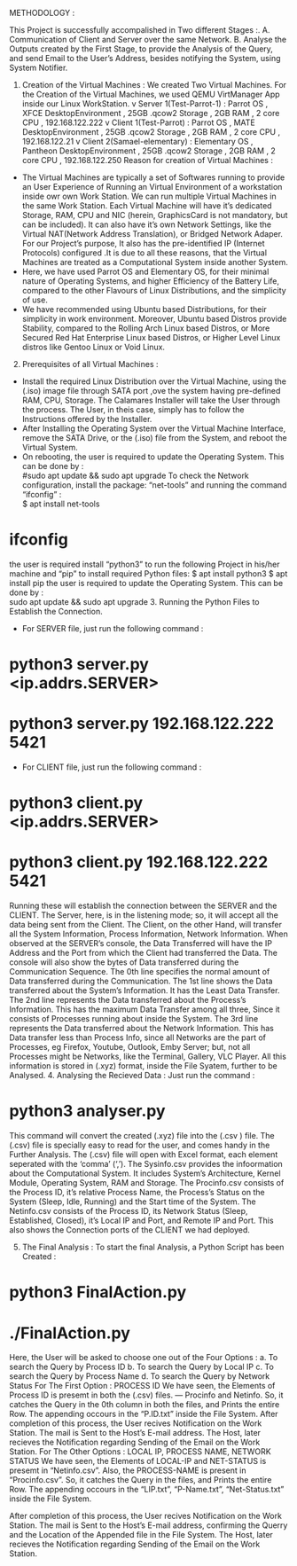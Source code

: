 METHODOLOGY :

This Project is successfully accompalished in Two different Stages :.
 A. Communication of Client and Server over the same Network.
 B.  Analyse the Outputs created by the First Stage, to provide the Analysis of the Query, and send Email to the User’s Address, besides notifying the System, using System Notifier.

1.	Creation of the Virtual Machines :
We created Two Virtual Machines. For the Creation of the Virtual Machines, we used QEMU VirtManager App inside our Linux WorkStation.
v	Server 1(Test-Parrot-1) :   Parrot OS , XFCE DesktopEnvironment  ,  25GB .qcow2 Storage  ,  2GB RAM ,  2 core CPU ,  192.168.122.222
v	Client 1(Test-Parrot) :   Parrot OS , MATE DesktopEnvironment  ,  25GB .qcow2 Storage  ,  2GB RAM ,  2 core CPU ,  192.168.122.21
v	Client 2(Samael-elementary) :  Elementary OS , Pantheon DesktopEnvironment  ,  25GB .qcow2 Storage  ,  2GB RAM ,  2 core CPU ,  192.168.122.250
Reason for creation of Virtual Machines : 
 * The Virtual Machines are typically a set of Softwares running to provide an User Experience of Running an Virtual Environment of a workstation inside owr own Work Station. We can run multiple Virtual Machines in the same Work Station. Each Virtual Machine will have it’s dedicated Storage, RAM, CPU and NIC (herein, GraphicsCard is not mandatory, but can be included). It can also have it’s own Network Settings, like the Virtual NAT(Network Address Translation), or Bridged Network Adaper. For our Project’s purpose, It also has the pre-identified IP (Internet Protocols) configured .It is due to all these reasons, that the Virtual Machines are treated as a Computational System inside another System. 
* Here, we have used Parrot OS and Elementary OS, for their minimal nature of Operating Systems, and higher Efficiency of the Battery Life, compared to the other Flavours of Linux Distributions, and the simplicity of use.
* We have recommended using Ubuntu based Distributions, for their simplicity in work environment. Moreover, Ubuntu based Distros provide Stability, compared to the Rolling Arch Linux based Distros, or More Secured Red Hat Enterprise Linux based Distros, or Higher Level Linux distros like Gentoo Linux or Void Linux.
2. Prerequisites of all Virtual Machines :
 * Install the required Linux Distribution over the Virtual Machine, using the (.iso) image file through SATA port ,ove the system having pre-defined RAM, CPU, Storage. The Calamares Installer will take the User through the process. The User, in theis case, simply has to follow the Instructions offered by the Installer.
 * After Installing the Operating System over the Virtual Machine Interface, remove the SATA Drive, or the (.iso) file from the System, and reboot the Virtual System. 
 * On rebooting, 
the user is required to update the Operating System. This can be done by :  
#sudo apt update && sudo apt upgrade
To check the Network configuration, install the package: “net-tools” and running the command “ifconfig” :  
 $ apt install net-tools
# ifconfig
the user is required install “python3” to run the following Project in his/her machine and “pip” to install required Python files:
 $ apt install python3
  $ apt install pip 
the user is required to update the Operating System. This can be done by :  
 sudo apt update && sudo apt upgrade
3.  Running the Python Files to Establish the Connection.
 * For SERVER file, just run the following command :
  # python3 server.py <ip.addrs.SERVER> <port number>
  # python3  server.py  192.168.122.222  5421
  * For CLIENT file, just run the following command :
  # python3 client.py <ip.addrs.SERVER> <port number>
  # python3  client.py  192.168.122.222  5421
 Running these will establish the connection between the SERVER and the CLIENT.  The Server, here, is in the listening mode; so, it will accept all the data being sent from the Client. The Client, on the other Hand, will transfer all the System Information, Process Information, Network Information.
 When observed at the SERVER’s console, the Data Transferred will have the IP Address and the Port from which the Client had transferred the Data. The console will also show the bytes of Data transferred during the Communication Sequence. 
The  0th line specifies the normal amount of Data transferred during the Communication. 
The 1st line shows the Data transferred about the System’s Information. It has the Least Data Transfer.
The 2nd line represents the Data transferred about the Process’s Information. This has the maximum Data Transfer among all three, Since it consists of Processes running about inside the System.
The 3rd line represents the Data transferred about the Network Information. This has Data transfer less than Process Info, since all Networks are the part of Processes, eg Firefox, Youtube, Outlook, Emby Server; but, not all Processes might be Networks, like the Terminal, Gallery, VLC Player. 
All this information is stored in (.xyz) format, inside the File Syatem, further to be Analysed.
4. Analysing the Recieved Data :
 Just run the command : 
  #  python3  analyser.py

 This command will convert the created (.xyz) file into the (.csv ) file. The  (.csv) file is specially easy to read for the user, and comes handy in the Further Analysis. The (.csv) file will open  with Excel format, each element seperated with the ‘comma’ (‘,’).
The Sysinfo.csv provides the infoormation about the Computational System. It includes System’s Architecture, Kernel Module, Operating System, RAM and Storage.
The Procinfo.csv consists of the Process ID, it’s relative Process Name, the Process’s Status on the System (Sleep, Idle, Running) and the Start time of the System.
The Netinfo.csv consists of the Process ID, its Network Status (Sleep, Established, Closed), it’s Local IP and Port, and Remote IP and Port. This also shows the Connection ports of the CLIENT we had deployed.

5. The Final Analysis :
To start the final Analysis, a Python Script has been Created :
 # python3  FinalAction.py
 #  ./FinalAction.py
Here, the User will be asked to choose one out of the Four Options :
a.	To search the Query by Process ID
b.	To search the Query by Local IP
c.	To search the Query by Process Name
d.	To search the Query by Network Status
For The First Option : PROCESS ID
We have seen, the Elements of Process ID is presemt in both the (.csv) files. — Procinfo and Netinfo.  So, it catches the Query in the 0th column in both the files, and Prints the entire Row. The appending occours in the “P.ID.txt” inside the File System. After completion of this process, the User recives Notification on the Work Station. The mail is Sent to the Host’s  E-mail address. The Host, later recieves the Notification regarding Sending of the Email on the Work Station.
For The Other Options : LOCAL IP, PROCESS NAME, NETWORK STATUS
We have seen, the Elements of LOCAL-IP and NET-STATUS is presemt in “Netinfo.csv”. Also, the PROCESS-NAME is present in “Procinfo.csv”.  So, it catches the Query in  the files, and Prints the entire Row. The appending occours in the “LIP.txt”, “P-Name.txt”, “Net-Status.txt”  inside the File System. 

After completion of this process, the User recives Notification on the Work Station. The mail is Sent to the Host’s  E-mail address, confirming the Querry and the Location of the Appended file in the File System. The Host, later recieves the Notification regarding Sending of the Email on the Work Station.

